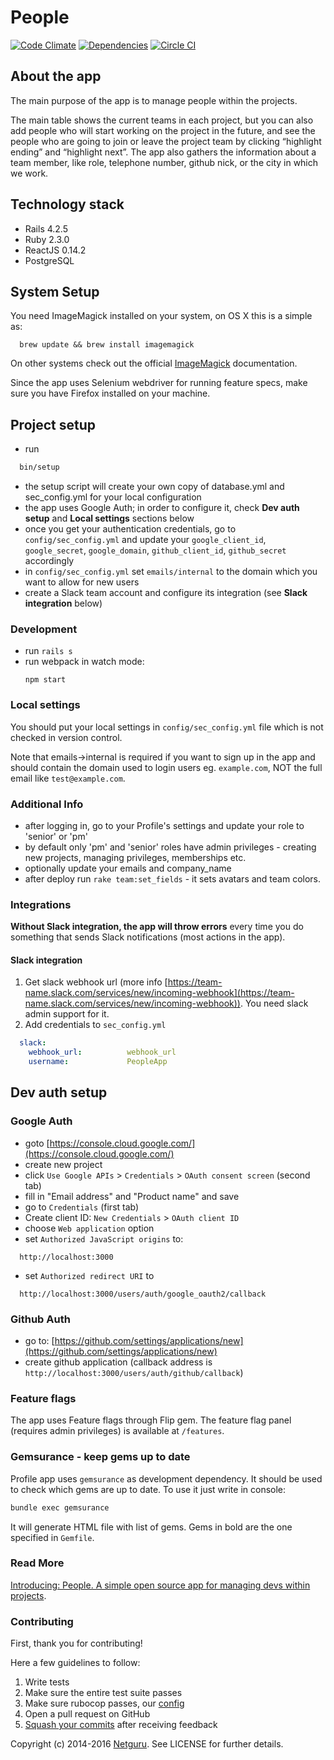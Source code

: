 People
======

[![Code Climate](http://img.shields.io/codeclimate/github/netguru/people.svg)](https://codeclimate.com/github/netguru/people)
[![Dependencies](http://img.shields.io/gemnasium/netguru/people.svg)](https://gemnasium.com/netguru/people)
[![Circle CI](https://circleci.com/gh/netguru/people.svg?style=svg)](https://circleci.com/gh/netguru/people)

## About the app

The main purpose of the app is to manage people within the projects.

The main table shows the current teams in each project, but you can also add people who will start working on the project in the future, and see the people who are going to join or leave the project team by clicking “highlight ending” and “highlight next”. The app also gathers the information about a team member, like role, telephone number, github nick, or the city in which we work.

## Technology stack

* Rails 4.2.5
* Ruby 2.3.0
* ReactJS 0.14.2
* PostgreSQL

## System Setup
You need ImageMagick installed on your system, on OS X this is a simple as:
```shell
  brew update && brew install imagemagick
```
On other systems check out the official [ImageMagick](http://www.imagemagick.org/script/binary-releases.php) documentation.

Since the app uses Selenium webdriver for running feature specs, make sure you have Firefox installed on your machine.

## Project setup

 * run
  ```bash
    bin/setup
  ```
 * the setup script will create your own copy of database.yml and sec_config.yml for your local configuration
 * the app uses Google Auth; in order to configure it, check **Dev auth setup** and **Local settings** sections below
 * once you get your authentication credentials, go to `config/sec_config.yml` and update your `google_client_id`, `google_secret`, `google_domain`, `github_client_id`, `github_secret` accordingly
 * in `config/sec_config.yml` set `emails/internal` to the domain which you want to allow for new users
 * create a Slack team account and configure its integration (see **Slack integration** below)

### Development

* run `rails s`
* run webpack in watch mode:
  ```
  npm start
  ```

### Local settings

You should put your local settings in `config/sec_config.yml` file which is not checked in version control.

Note that emails->internal is required if you want to sign up in the app and should contain the domain used to login users eg. `example.com`, NOT the full email like `test@example.com`.

### Additional Info

 * after logging in, go to your Profile's settings and update your role to 'senior' or 'pm'
 * by default only 'pm' and 'senior' roles have admin privileges - creating new projects, managing privileges, memberships etc.
 * optionally update your emails and company_name
 * after deploy run `rake team:set_fields` - it sets avatars and team colors.

### Integrations

**Without Slack integration, the app will throw errors** every time you do something that sends Slack notifications (most actions in the app).

#### Slack integration

1. Get slack webhook url (more info
[https://team-name.slack.com/services/new/incoming-webhook](https://team-name.slack.com/services/new/incoming-webhook)). You need slack admin support for it.
2. Add credentials to `sec_config.yml`
```yaml
  slack:
    webhook_url:          webhook_url
    username:             PeopleApp
```

## Dev auth setup

### Google Auth

  * goto [https://console.cloud.google.com/](https://console.cloud.google.com/)
  * create new project
  * click `Use Google APIs` > `Credentials` > `OAuth consent screen` (second tab)
  * fill in "Email address" and "Product name" and save
  * go to `Credentials` (first tab)
  * Create client ID: `New Credentials` > `OAuth client ID`
  * choose `Web application` option
  * set `Authorized JavaScript origins` to:
  ```
    http://localhost:3000
  ```
  * set `Authorized redirect URI` to
  ```
    http://localhost:3000/users/auth/google_oauth2/callback
  ```

### Github Auth
  * go to: [https://github.com/settings/applications/new](https://github.com/settings/applications/new)
  * create github application (callback address is `http://localhost:3000/users/auth/github/callback`)

### Feature flags

The app uses Feature flags through Flip gem. The feature flag panel (requires admin privileges) is available at `/features`.

### Gemsurance - keep gems up to date

Profile app uses `gemsurance` as development dependency. It should be used to check which gems are up to date.
To use it just write in console:

```bash
bundle exec gemsurance
```

It will generate HTML file with list of gems. Gems in bold are the one specified in `Gemfile`.

### Read More

[Introducing: People. A simple open source app for managing devs within projects](https://netguru.co/blog/posts/introducing-people-a-simple-open-source-app-for-managing-devs-within-projects).

### Contributing

First, thank you for contributing!

Here a few guidelines to follow:

1. Write tests
2. Make sure the entire test suite passes
3. Make sure rubocop passes, our [config](https://github.com/netguru/hound/blob/master/config/rubocop.yml)
3. Open a pull request on GitHub
4. [Squash your commits](http://blog.steveklabnik.com/posts/2012-11-08-how-to-squash-commits-in-a-github-pull-request) after receiving feedback

Copyright (c) 2014-2016 [Netguru](https://netguru.co). See LICENSE for further details.
